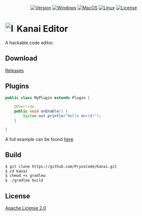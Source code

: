 <p align="center">
    <a href="https://github.com/PryosCode/Kanai/tags"><img alt="Version" src="https://img.shields.io/github/v/release/PryosCode/Kanai?label=Version"></a>
    <a href="https://github.com/PryosCode/Kanai/actions/workflows/windows.yml"><img alt="Windows" src="https://github.com/PryosCode/Kanai/actions/workflows/windows.yml/badge.svg"></a>
    <a href="https://github.com/PryosCode/Kanai/actions/workflows/macos.yml"><img alt="MacOS" src="https://github.com/PryosCode/Kanai/actions/workflows/macos.yml/badge.svg"></a>
    <a href="https://github.com/PryosCode/Kanai/actions/workflows/linux.yml"><img alt="Linux" src="https://github.com/PryosCode/Kanai/actions/workflows/linux.yml/badge.svg"></a>
    <a href="https://github.com/PryosCode/Kanai/blob/master/LICENSE"><img alt="License" src="https://img.shields.io/github/license/PryosCode/Kanai?label=License"></a>
</p>

# <a href="https://github.com/PryosCode/Kanai/blob/master/src/main/resources/img/icon.svg"><img src="https://github.com/PryosCode/Kanai/raw/master/src/main/resources/img/icon.png" alt="Icon" width="30" height="auto"></a> Kanai Editor

A hackable code editor.

## Download

[Releases](https://github.com/PryosCode/Kanai/releases)

## Plugins

```java
public class MyPlugin extends Plugin {

    @Override
    public void onEnable() {
        System.out.println("Hello World!");
    }

}
```

A full example can be found [here](https://github.com/PryosCode/Kanai/tree/master/sdk/src/test).

## Build

```bash
$ git clone https://github.com/PryosCode/Kanai.git
$ cd Kanai
$ chmod +x gradlew
$ ./gradlew build
```

## License

[Apache License 2.0](https://github.com/PryosCode/Kanai/blob/master/LICENSE)
